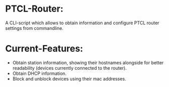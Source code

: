 # PTCL-Router:

A CLI-script which allows to obtain information and configure PTCL router settings from commandline. 

# Current-Features:

- Obtain station information, showing their hostnames alongside for better readability (devices currently connected to the router).
- Obtain DHCP information.
- Block and unblock devices using their mac addresses.



